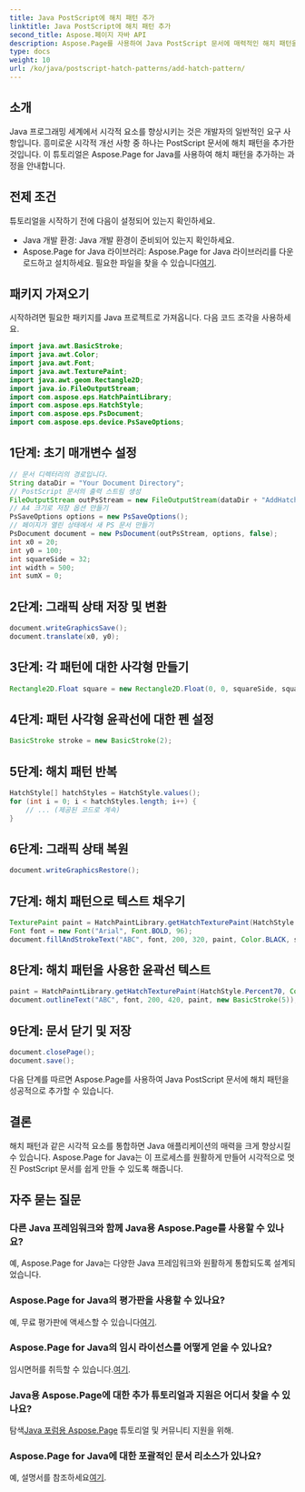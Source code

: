 ```yaml
---
title: Java PostScript에 해치 패턴 추가
linktitle: Java PostScript에 해치 패턴 추가
second_title: Aspose.페이지 자바 API
description: Aspose.Page를 사용하여 Java PostScript 문서에 매력적인 해치 패턴을 추가하는 방법을 알아보세요. 시각적 콘텐츠를 손쉽게 향상시키세요.
type: docs
weight: 10
url: /ko/java/postscript-hatch-patterns/add-hatch-pattern/
---
```

## 소개
Java 프로그래밍 세계에서 시각적 요소를 향상시키는 것은 개발자의 일반적인 요구 사항입니다. 흥미로운 시각적 개선 사항 중 하나는 PostScript 문서에 해치 패턴을 추가한 것입니다. 이 튜토리얼은 Aspose.Page for Java를 사용하여 해치 패턴을 추가하는 과정을 안내합니다.
## 전제 조건
튜토리얼을 시작하기 전에 다음이 설정되어 있는지 확인하세요.
- Java 개발 환경: Java 개발 환경이 준비되어 있는지 확인하세요.
-  Aspose.Page for Java 라이브러리: Aspose.Page for Java 라이브러리를 다운로드하고 설치하세요. 필요한 파일을 찾을 수 있습니다[여기](https://releases.aspose.com/page/java/).
## 패키지 가져오기
시작하려면 필요한 패키지를 Java 프로젝트로 가져옵니다. 다음 코드 조각을 사용하세요.
```java
import java.awt.BasicStroke;
import java.awt.Color;
import java.awt.Font;
import java.awt.TexturePaint;
import java.awt.geom.Rectangle2D;
import java.io.FileOutputStream;
import com.aspose.eps.HatchPaintLibrary;
import com.aspose.eps.HatchStyle;
import com.aspose.eps.PsDocument;
import com.aspose.eps.device.PsSaveOptions;
```
## 1단계: 초기 매개변수 설정
```java
// 문서 디렉터리의 경로입니다.
String dataDir = "Your Document Directory";
// PostScript 문서의 출력 스트림 생성
FileOutputStream outPsStream = new FileOutputStream(dataDir + "AddHatchPattern_outPS.ps");
// A4 크기로 저장 옵션 만들기
PsSaveOptions options = new PsSaveOptions();
// 페이지가 열린 상태에서 새 PS 문서 만들기
PsDocument document = new PsDocument(outPsStream, options, false);
int x0 = 20;
int y0 = 100;
int squareSide = 32;
int width = 500;
int sumX = 0;
```
## 2단계: 그래픽 상태 저장 및 변환
```java
document.writeGraphicsSave();
document.translate(x0, y0);
```
## 3단계: 각 패턴에 대한 사각형 만들기
```java
Rectangle2D.Float square = new Rectangle2D.Float(0, 0, squareSide, squareSide);
```
## 4단계: 패턴 사각형 윤곽선에 대한 펜 설정
```java
BasicStroke stroke = new BasicStroke(2);
```
## 5단계: 해치 패턴 반복
```java
HatchStyle[] hatchStyles = HatchStyle.values();
for (int i = 0; i < hatchStyles.length; i++) {
    // ... (제공된 코드로 계속)
}
```
## 6단계: 그래픽 상태 복원
```java
document.writeGraphicsRestore();
```
## 7단계: 해치 패턴으로 텍스트 채우기
```java
TexturePaint paint = HatchPaintLibrary.getHatchTexturePaint(HatchStyle.DiagonalCross, Color.RED, Color.YELLOW);
Font font = new Font("Arial", Font.BOLD, 96);
document.fillAndStrokeText("ABC", font, 200, 320, paint, Color.BLACK, stroke);
```
## 8단계: 해치 패턴을 사용한 윤곽선 텍스트
```java
paint = HatchPaintLibrary.getHatchTexturePaint(HatchStyle.Percent70, Color.BLUE, Color.WHITE);
document.outlineText("ABC", font, 200, 420, paint, new BasicStroke(5));
```
## 9단계: 문서 닫기 및 저장
```java
document.closePage();
document.save();
```
다음 단계를 따르면 Aspose.Page를 사용하여 Java PostScript 문서에 해치 패턴을 성공적으로 추가할 수 있습니다.
## 결론
해치 패턴과 같은 시각적 요소를 통합하면 Java 애플리케이션의 매력을 크게 향상시킬 수 있습니다. Aspose.Page for Java는 이 프로세스를 원활하게 만들어 시각적으로 멋진 PostScript 문서를 쉽게 만들 수 있도록 해줍니다.
## 자주 묻는 질문
### 다른 Java 프레임워크와 함께 Java용 Aspose.Page를 사용할 수 있나요?
예, Aspose.Page for Java는 다양한 Java 프레임워크와 원활하게 통합되도록 설계되었습니다.
### Aspose.Page for Java의 평가판을 사용할 수 있나요?
 예, 무료 평가판에 액세스할 수 있습니다[여기](https://releases.aspose.com/).
### Aspose.Page for Java의 임시 라이선스를 어떻게 얻을 수 있나요?
 임시면허를 취득할 수 있습니다.[여기](https://purchase.aspose.com/temporary-license/).
### Java용 Aspose.Page에 대한 추가 튜토리얼과 지원은 어디서 찾을 수 있나요?
 탐색[Java 포럼용 Aspose.Page](https://forum.aspose.com/c/page/39) 튜토리얼 및 커뮤니티 지원을 위해.
### Aspose.Page for Java에 대한 포괄적인 문서 리소스가 있나요?
 예, 설명서를 참조하세요[여기](https://reference.aspose.com/page/java/).